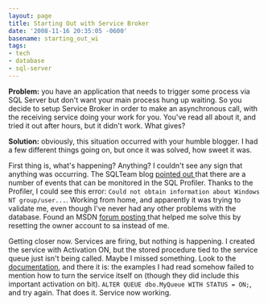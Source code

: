 ```yaml
---
layout: page
title: Starting Out with Service Broker
date: '2008-11-16 20:35:05 -0600'
basename: starting_out_wi
tags:
- tech
- database
- sql-server
---
```


**Problem:** you have an application that needs to trigger some process via SQL
Server but don't want your main process hung up waiting. So you decide to setup
Service Broker in order to make an asynchronous call, with the receiving service
doing your work for you. You've read all about it, and tried it out after hours,
but it didn't work. What gives?

<!-- truncate -->

**Solution:** obviously, this situation occurred with your humble blogger. I had
a few different things going on, but once it was solved, how sweet it was.

First thing is, what's happening? Anything? I couldn't see any sign that
anything was occurring. The SQLTeam blog [
pointed out ](http://www.sqlteam.com/article/how-to-troubleshoot-service-broker-problems)that there are a number of events that can be monitored in the
SQL Profiler. Thanks to the Profiler, I could see this error: `Could not obtain
information about Windows NT group/user...`. Working from home, and
apparently it was trying to validate me, even though I've never had any other
problems with the database. Found an MSDN [
forum posting ](http://forums.microsoft.com/MSDN/ShowPost.aspx?PostID=542041&amp;SiteID=1)that helped me solve this by resetting the owner account to sa
instead of me.

Getting closer now. Services are firing, but nothing is happening. I created the
service with Activation ON, but the stored procedure tied to the service queue
just isn't being called. Maybe I missed something. Look to the [documentation](http://msdn.microsoft.com/en-us/library/ms189529.aspx),
and there it is: the examples I had read somehow failed to mention how to turn
the service itself on (though they did include this important activation on
bit). `ALTER QUEUE dbo.MyQueue WITH STATUS = ON;`, and try again. That does it.
Service now working.
